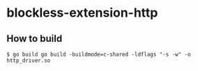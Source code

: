 # blockless-extension-http

## How to build
```
$ go build go build -buildmode=c-shared -ldflags "-s -w" -o http_driver.so  
```